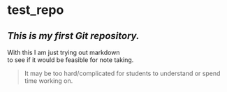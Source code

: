 # test_repo
## *This is my first Git repository.*
With this I am just trying out markdown  
to see if it would be feasible for note taking.

>It may be too hard/complicated for students to understand or spend time working on.